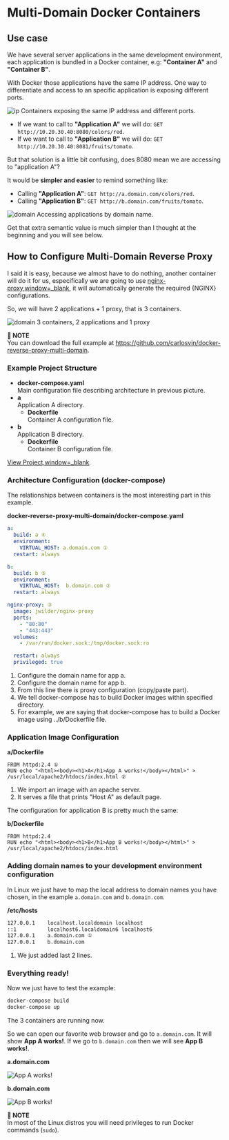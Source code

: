 # Multi-Domain Docker Containers

## Use case

We have several server applications in the same development environment, each application is bundled in a Docker container, e.g: **"Container A"** and **"Container B"**.

With Docker those applications have the same IP address. One way to differentiate and access to an specific application is exposing different ports.

![ip](/posts/reverse-proxy-multidomain-docker/ip.png)
Containers exposing the same IP address and different ports.

* If we want to call to **"Application A"** we will do: `GET http://10.20.30.40:8080/colors/red`.
* If we want to call to **"Application B"** we will do: `GET http://10.20.30.40:8081/fruits/tomato`.

But that solution is a little bit confusing, does 8080 mean we are accessing to "application A"?

It would be **simpler and easier** to remind something like:

* Calling **"Application A"**: `GET http://a.domain.com/colors/red`.
* Calling **"Application B"**: `GET http://b.domain.com/fruits/tomato`.

![domain](/posts/reverse-proxy-multidomain-docker/domain.png)
Accessing applications by domain name.

Get that extra semantic value is much simpler than I thought at the beginning and you will see below.

## How to Configure Multi-Domain Reverse Proxy

I said it is easy, because we almost have to do nothing, another container will do it for us, especifically we are going to use [nginx-proxy,window=_blank](https://github.com/jwilder/nginx-proxy), it will automatically generate the required {NGINX} configurations.

So, we will have 2 applications + 1 proxy, that is 3 containers.

![domain](/posts/reverse-proxy-multidomain-docker/proxy.png)
3 containers, 2 applications and 1 proxy

**📌 NOTE**\
You can download the full example at https://github.com/carlosvin/docker-reverse-proxy-multi-domain.

### Example Project Structure

* **docker-compose.yaml**\
Main configuration file describing architecture in previous picture.
* **a**\
Application A directory.
  * **Dockerfile**\
  Container A configuration file.
* **b**\
Application B directory.
  * **Dockerfile**\
  Container B configuration file.

[View Project,window=_blank](https://github.com/carlosvin/docker-reverse-proxy-multi-domain).

### Architecture Configuration (docker-compose)

The relationships between containers is the most interesting part in this example.

**docker-reverse-proxy-multi-domain/docker-compose.yaml**

```yaml
a:
  build: a ④
  environment:
    VIRTUAL_HOST: a.domain.com ①
  restart: always

b:
  build: b ⑤
  environment:
    VIRTUAL_HOST:  b.domain.com ②
  restart: always

nginx-proxy: ③
  image: jwilder/nginx-proxy
  ports:
    - "80:80"
    - "443:443"
  volumes:
    - /var/run/docker.sock:/tmp/docker.sock:ro

  restart: always
  privileged: true
```
1. Configure the domain name for app a.
2. Configure the domain name for app b.
3. From this line there is proxy configuration (copy/paste part).
4. We tell docker-compose has to build Docker images within specified directory.
5. For example, we are saying that docker-compose has to build a Docker image using ../b/Dockerfile file.

### Application Image Configuration

**a/Dockerfile**

```docker
FROM httpd:2.4 ①
RUN echo "<html><body><h1>A</h1>App A works!</body></html>" > /usr/local/apache2/htdocs/index.html ②
```
1. We import an image with an apache server.
2. It serves a file that prints "Host A" as default page.

The configuration for application B is pretty much the same:

**b/Dockerfile**

```docker
FROM httpd:2.4
RUN echo "<html><body><h1>B</h1>App B works!</body></html>" > /usr/local/apache2/htdocs/index.html
```

### Adding domain names to your development environment configuration

In Linux we just have to map the local address to domain names you have chosen, in the example `a.domain.com` and `b.domain.com`.

**/etc/hosts**

```bash
127.0.0.1    localhost.localdomain localhost
::1          localhost6.localdomain6 localhost6
127.0.0.1    a.domain.com ①
127.0.0.1    b.domain.com
```
1. We just added last 2 lines.

### Everything ready!

Now we just have to test the example:

```bash
docker-compose build
docker-compose up
```

The 3 containers are running now.

So we can open our favorite web browser and go to `a.domain.com`. It will show **App A works!**. If we go to `b.domain.com` then we will see **App B works!**.

**a.domain.com**

![App A works!](/posts/reverse-proxy-multidomain-docker/a.screenshot.png)

**b.domain.com**

![App B works!](/posts/reverse-proxy-multidomain-docker/b.screenshot.png)

**📌 NOTE**\
In most of the Linux distros you will need privileges to run Docker commands (`sudo`).
